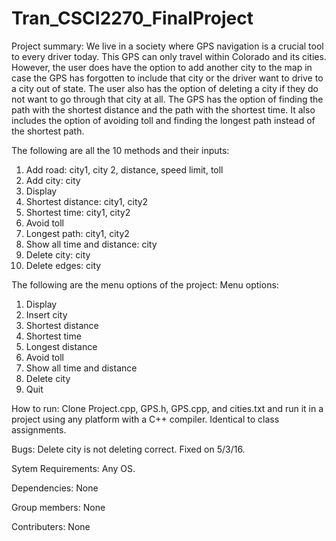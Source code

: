 # Tran_CSCI2270_FinalProject

Project summary: We live in a society where GPS navigation is a crucial tool to every driver today. 
This GPS can only travel within Colorado and its cities. However, the user does 
have the option to add another city to the map in case the GPS has forgotten to
include that city or the driver want to drive to a city out of state. The user
also has the option of deleting a city if they do not want to go through that city 
at all. The GPS has the option of finding the path with the shortest distance 
and the path with the shortest time. It also includes the option of avoiding toll
and finding the longest path instead of the shortest path. 

The following are all the 10 methods and their inputs:
1) Add road: city1, city 2, distance, speed limit, toll
2) Add city: city
3) Display
4) Shortest distance: city1, city2
5) Shortest time: city1, city2
6) Avoid toll
7) Longest path: city1, city2
8) Show all time and distance: city
9) Delete city: city
10) Delete edges: city

The following are the menu options of the project:
Menu options:
1) Display 
2) Insert city
3) Shortest distance
4) Shortest time
5) Longest distance
6) Avoid toll
7) Show all time and distance
8) Delete city
9) Quit


How to run: Clone Project.cpp, GPS.h, GPS.cpp, and cities.txt and run it in a project using any platform with a C++ compiler. Identical to class assignments.


Bugs: Delete city is not deleting correct. Fixed on 5/3/16.


Sytem Requirements: Any OS.


Dependencies: None


Group members: None


Contributers: None

